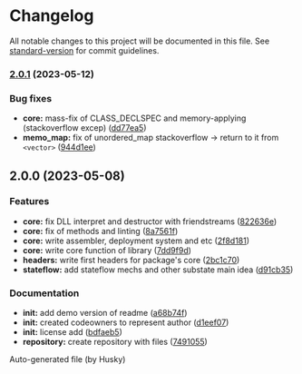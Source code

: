 # Changelog

All notable changes to this project will be documented in this file. See [standard-version](https://github.com/conventional-changelog/standard-version) for commit guidelines.

### [2.0.1](https://github.com/mokkapps/changelog-generator-demo/compare/v2.0.0...v2.0.1) (2023-05-12)


### Bug fixes

* **core:** mass-fix of CLASS_DECLSPEC and memory-applying (stackoverflow excep) ([dd77ea5](https://github.com/mokkapps/changelog-generator-demo/commits/dd77ea5fcc733ac931b01eef67a8f76a61c19757))
* **memo_map:** fix of unordered_map stackoverflow -> return to it from `<vector>` ([944d1ee](https://github.com/mokkapps/changelog-generator-demo/commits/944d1ee0ba2608c99e799e88e907341dec500e9f))

## 2.0.0 (2023-05-08)


### Features

* **core:** fix DLL interpret and destructor with friendstreams ([822636e](https://github.com/mokkapps/changelog-generator-demo/commits/822636ed83ad7e1f2fa750d057c99275917146b7))
* **core:** fix of methods and linting ([8a7561f](https://github.com/mokkapps/changelog-generator-demo/commits/8a7561f8ea8327e57ae539bfba1fe846116f0ccf))
* **core:** write assembler, deployment system and etc ([2f8d181](https://github.com/mokkapps/changelog-generator-demo/commits/2f8d181c2fb506c0eb19a1d225e354b3bfeb1bf3))
* **core:** write core function of library ([7dd9f9d](https://github.com/mokkapps/changelog-generator-demo/commits/7dd9f9d6fdd17e3849e1d8b9bf225064a3c4606b))
* **headers:** write first headers for package's core ([2bc1c70](https://github.com/mokkapps/changelog-generator-demo/commits/2bc1c70e84078c7f240d2e9595625e25f2af8808))
* **stateflow:** add stateflow mechs and other substate main idea ([d91cb35](https://github.com/mokkapps/changelog-generator-demo/commits/d91cb35d22007913b887464e026d2f4bcf7e00f5))


### Documentation

* **init:** add demo version of readme ([a68b74f](https://github.com/mokkapps/changelog-generator-demo/commits/a68b74f953902a80f6481bd66275273f5f80d693))
* **init:** created codeowners to represent author ([d1eef07](https://github.com/mokkapps/changelog-generator-demo/commits/d1eef07c41a061cf6efac9bf2ed7461c563ba282))
* **init:** license add ([bdfaeb5](https://github.com/mokkapps/changelog-generator-demo/commits/bdfaeb5026747c6da5c79d9ffc7e1848116b79fa))
* **repository:** create repository with files ([7491055](https://github.com/mokkapps/changelog-generator-demo/commits/74910555d36c3db66aa71cafa669a6794c70c9ee))

Auto-generated file (by Husky)